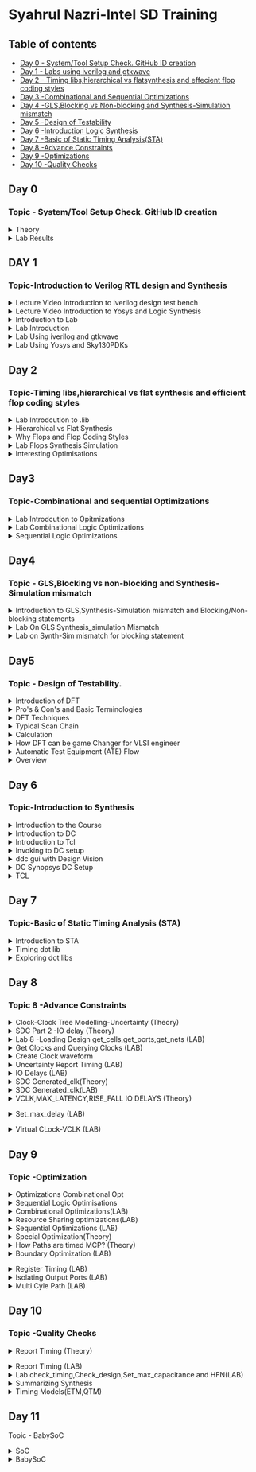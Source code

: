 
# Syahrul Nazri-Intel SD Training 

## Table of contents
* [ Day 0 - System/Tool Setup Check. GitHub ID creation ](https://github.com/SyahrulNazri/sd-training/blob/main/Readme.md#day-0)
* [ Day 1 - Labs using iverilog and gtkwave ](https://github.com/SyahrulNazri/sd-training/blob/main/Readme.md#day-1)
* [ Day 2 - Timing libs,hierarchical vs flatsynthesis and effecient flop coding styles ](https://github.com/SyahrulNazri/sd-training/blob/main/Readme.md#day-2)
* [ Day 3 -Combinational and Sequential Optimizations](https://github.com/SyahrulNazri/sd-training/blob/main/Readme.md#day3)
* [ Day 4 -GLS,Blocking vs Non-blocking and Synthesis-Simulation mismatch]( https://github.com/SyahrulNazri/sd-training/blob/main/Readme.md#topic---glsblocking-vs-non-blocking-and-synthesis-simulation-mismatch)
* [ Day 5 -Design of Testability](https://github.com/SyahrulNazri/sd-training/blob/main/Readme.md#day5)
* [ Day 6 -Introduction Logic Synthesis](https://github.com/SyahrulNazri/sd-training/blob/main/Readme.md#day-6)
* [ Day 7 -Basic of Static Timing Analysis(STA)](https://github.com/SyahrulNazri/sd-training/blob/main/Readme.md#day-7)
* [ Day 8 -Advance Constraints](https://github.com/SyahrulNazri/sd-training/blob/main/Readme.md#day-8)
* [ Day 9 -Optimizations](https://github.com/SyahrulNazri/sd-training/blob/main/Readme.md#day-9)
* [ Day 10 -Quality Checks ](https://github.com/SyahrulNazri/sd-training/blob/main/Readme.md#day-10)
## Day 0
### Topic - System/Tool Setup Check. GitHub ID creation
<Details>
 <summary>Theory</summary>
 
### Theory 
**Package** is a container that holds die and was connected to outside (external device) by using wire bonding.
Example of package - Quadruple in-line package (QIP) and Dual in-line package (DIP).

<img width="628" alt="note1" src="https://user-images.githubusercontent.com/118953939/203918518-83e1ebe2-6916-4413-8744-d658031c02b4.PNG">

**Quad Flat Package(QFP)**-A quad flat package (QFP) is a surface-mounted integrated circuit package with "gull wing" leads extending from each of the four sides.

**Wafer Level Chip Scale Package (WLCSP)** - variant of the flip-chip interconnection technique where all packaging is done at the wafer level
![wlcsp](https://user-images.githubusercontent.com/118953939/203919063-b82fb9f6-838d-4b7b-a10b-52427af17cf0.gif)

* **Wire Bond** - The method of making interconnections between an integrated circuit (IC) or other semiconductor device and its packaging during semiconductor device fabrication.
* **Pad** - used to connect inside (core) to outside (I/O), good at ESD protection to prevent charge coming from outside damage the core inside.
* **Core** - consists of all the main logic gate (NMOS/PMOS) and cell block such as macro cell and foundry IP's.
* **I/O** - help in communication between die with external and will be connected to die by using wire bonding.
* **Macro** - a simple core/cell with simple functionality and can be easily found online.
* **Foundry IP's** - cell with more specific functionality and the design was patent/owned by a company. Has higher value compared to macro.

**Synthesis Flow** - convert software's instructions which is written in high level language to gate level language/machine language which is normally in binary format.

<img width="808" alt="3" src="https://user-images.githubusercontent.com/118953939/203920288-65b97ed6-e0c0-4679-a99e-4618555f3209.PNG">\
</details>

<details>
 <summary>Lab Results</summary>
 
### Lab Result


<img width="959" alt="labday0" src="https://user-images.githubusercontent.com/118953939/205489130-4253ae38-30fa-458d-9cea-a238e9445fd1.PNG">

</details>
  
## DAY 1

### Topic-Introduction to Verilog RTL design and Synthesis 
<details>
 <summary>Lecture Video  Introduction to iverilog design test bench</summary>
 
### Topic-Lecture Video  Introduction to iverilog design test bench 

**What is Simulator ?**

The tools that used to checking the design for example iverilog 

**Design ?**

Actual Verilog code or set of verilog code which has the intended functionality to meet with the required specifications. 

**TestBench ?** 

To obey the required specification or the setup to apply stimulus  to the design to check its  functionality. 

**How simulator works ?** 

-changes value of the inputs. 

![GetImage](https://user-images.githubusercontent.com/118953939/205494417-a25becfa-e3d3-484d-9e90-b0db171bf96e.png)

![GetImage (1)](https://user-images.githubusercontent.com/118953939/205494411-6372f70c-ca9e-4af6-9ea4-795fc3e24f4c.png)

* **Hdl=** hardware description language  
           Others ways than HDL is high level Synthesis(HLS) 
* **IVerilog=** compiler translates verilog code to executable programs. 
* **GTKWave=** analysis tool used to perform debugging on Verilog or VHDL. 
* **Syntax Analysis:** Takes input of HDL files and checks for syntax errors. 
* **Library Definition:** Provides and allocates standard cells and IP libraries. 
* **Elaboration and Binding:** Translates RTL into the Boolean structure. Binds all cells and  makes libraries available. 
* **Constraint Definition:** For building a customized and specific chip, we need to define constraints according to which the chip will function. For example, clock frequency, power efficiency, etc. 
* **Pre-mapping Optimization:** It performs mapping to generic cells in the library. 
* **Technology Mapping:** Performs mapping of the generic libraries to technology 
libraries. 
</details>

<details>
 <summary>Lecture Video Introduction to Yosys and Logic Synthesis</summary>

### Topic = Lecture video Introduction to Yosys and Logic synthesis 

**What is Synthesizer?** 
-Tool that used for converting the RTL to netlist 
-Yosys is the synthesizer used in this course. 

![GetImage (2)](https://user-images.githubusercontent.com/118953939/205494889-542c0afd-d07e-422a-b146-991b5bc650e7.png)

* **Read_verilog=** To read the design  
* **Read_liberty=** To read .lib 
* **Write_Verilog=** to write netflist file  
* **.lib=** collection of logical module  like And,Or,Not  

**How to verify the Synthesis**
* Netlist & test bench(same as RTl tb)  -->iverilog --> vcd file --> gtkwave(same as output aboserve during RTL simulation)
</details>

  <details>
 <summary>Introduction to Lab</summary>

### Topic - Introduction to lab 

**Combinational delay in logic path**
* **Why need Fast Cell?**
- To meet setup,meen the time needed for the data stable before clock edge.
- Tclk> TF1+Tcombi+TsetupofF2 (data must be stable before the capturing edge of clock)

* **Why need Slow Cell?**
-Slow cell needed to meet hold,means the time need to data stable after clock edge.
-TholdF2<TF1+Tcombi
 </details>

 <details>
 <summary>Lab Introduction</summary>

### Topic - Labs Introduction

* Using command **git clone** https://github.com/kunalg123/sky130RTLDesignAndSynthesisWorkshop.git

* **GitClone**= used to point to an existing repo and make a clone or copy of that repo at in a new directory.

<img width="933" alt="lab2part2Code" src="https://user-images.githubusercontent.com/118953939/205489471-073f46d8-b430-465b-aef0-5216a69a781c.PNG">

</details>

 <details>
 <summary>Lab Using iverilog and gtkwave</summary>
  
### Topic - Labs using iverilog and gtkwave
1.Open Output File using GTKWAVE
* Output waveform using command **gtkwave tb_godd_mux.vcd**
* 
<img width="962" alt="lab2waveform" src="https://user-images.githubusercontent.com/118953939/205324453-9eb7165e-7d6f-47f8-905a-2bd511f4593b.PNG">'
When the sel=1 the output y will follow input i1 but when the input sel=0 the output y will follow the input=i0

2.RTL code 
* RTL code for  **tb_good_mux.v** and **good_mux.v**

<img width="382" alt="vimcode" src="https://user-images.githubusercontent.com/118953939/205324818-34a12188-1419-425f-88fd-ba0018f80a47.PNG">

<img width="449" alt="vimcode2" src="https://user-images.githubusercontent.com/118953939/205324920-6ad1c570-7f5a-4619-8cbf-c4a4fda100bf.PNG">

 </details>
 
 <details>
 <summary>Lab Using Yosys and Sky130PDKs</summary>

### Topic-Lab using Yosys and Sky130PDKs

1.How to open Yosys
* Using command **yosys** 
<img width="528" alt="Openyosys" src="https://user-images.githubusercontent.com/118953939/205490668-1637ca90-4ba6-421a-8ce9-26b5c8ba860f.PNG">


2.Read Liberty 
* Using command **read_liberty -lib path of lib** 
<img width="346" alt="read_liberty" src="https://user-images.githubusercontent.com/118953939/205490674-7ccee751-fe63-4866-91df-79e91b79a368.PNG">


3.Read the design 
* Using command **read_verilog good_mux.v**
<img width="296" alt="readdesign " src="https://user-images.githubusercontent.com/118953939/205490680-081022c7-9035-4cb0-9d0a-2e4dc03d0b21.PNG">


4.Synthesize the module 
* Using command **synth -top good_mux**
<img width="298" alt="top" src="https://user-images.githubusercontent.com/118953939/205496851-fe6d4c8e-403e-42e9-8f72-fb21c7ce2994.PNG">


5.Convert RTl code and specified gate design  
* Using command **abc -liberty**
<img width="740" alt="Generating rtl code to netlist " src="https://user-images.githubusercontent.com/118953939/205490960-e0caca40-74a3-4d4b-b904-e847b0e38577.PNG">

<img width="481" alt="genpart2" src="https://user-images.githubusercontent.com/118953939/205490966-66dd3f9b-2870-44cc-8352-32ae6ab42084.PNG">

<img width="492" alt="genpar3" src="https://user-images.githubusercontent.com/118953939/205490975-f8414c28-1c3a-48a7-864c-104ce7a84b12.PNG">
There are 3 input signals,1 output signals and 0 internal signals.


6.Show the gate design
* Using command **show**
<img width="656" alt="show" src="https://user-images.githubusercontent.com/118953939/205490977-c7929ce8-64e3-4f6f-a01a-4cfea35db691.PNG">

i0,i1 and sel is primary input.


7.Show the netlist
* Using command **write_verilog good_mux_netlist.v** 
* Using vim to open the scripting  **!vim write_verilog good_mux_netlist.v** 
<img width="440" alt="show netlist" src="https://user-images.githubusercontent.com/118953939/205492020-6ebaf762-7f59-4e2e-beb8-d63bfc1d1bc5.PNG">


8.Make the netlist more simple 
* Using command  **write_verilog -noattr good_mux_netlist.v**
* Using command  **gvim good_mux_netlist.v**
<img width="483" alt="modified " src="https://user-images.githubusercontent.com/118953939/205492030-b8579566-06ba-4ee7-bec8-c9a854b49fa2.PNG">
 </details>

## Day 2

### Topic-Timing libs,hierarchical vs flat synthesis and efficient flop coding styles
 <details>
 <summary>Lab Introdcution to .lib</summary>

### Topic-Lab Introduction to .Lib 

1.Open .lib content 
*  vim../my_lib/lib/sky130_fd_sc_hd_tt_025C_1v80.lib
* :syn off --->switch off the syntax
![image](https://user-images.githubusercontent.com/118953939/206341510-fe0978a6-2175-4184-823e-75cd08a80c0b.png)
<img width="275" alt="0PNG" src="https://user-images.githubusercontent.com/118953939/205858752-781f8077-b72c-4ca8-8706-0af672aa04a1.PNG">

**Tt=** typical(fast/slow/typical)
**C=** temperature 
**V=** voltage 

2.lib content of the std cell
* Each cell have different flavour  and in the lib we can see all the detail of the cell.*

<img width="348" alt="3" src="https://user-images.githubusercontent.com/118953939/205858806-16963ea3-f24d-4b15-9414-4e53bbeb9532.PNG">

<img width="794" alt="1" src="https://user-images.githubusercontent.com/118953939/205858861-1afdbfa5-0791-47ff-9299-4f3dda5e6f03.PNG">
>*As we can see from the figure above,in the circle shows the  gate with 5 input and  have the 32 input possible combination.To see all the detail command* **:vsp ../my_lib/verilog_model/sky130_fd_sc_hd.v"** 

>*The lib also shows the other detail such as power pot and information of the each cell pin*

![image](https://user-images.githubusercontent.com/118953939/205938000-279e0c20-2f30-4bcc-bd8b-7fd9c4a0be2e.png)
>*Figure above shows the area and power port information.* 
![image](https://user-images.githubusercontent.com/118953939/205938060-ff56c886-66b1-46cb-858a-69617719ea36.png)
>*Figure above shows the information of capacitance,transition,power associated to the pin.*
* In the lib also shows the timing information 

![image](https://user-images.githubusercontent.com/118953939/205939075-a263e287-4781-4565-8933-2eb09a263d0e.png)

* Lastly,the comparison of the 3 types of cell :And2_0,And_2 & And_4
![image](https://user-images.githubusercontent.com/118953939/205939144-08b4a37f-5877-4b43-a8ca-3b3779376878.png)
*As we can see form the figure above when the area large the power will be more and delay will be less.But when area low,the power will low and delay will more.*

 </details>
 
 <details>
 <summary>Hierarchical vs Flat Synthesis</summary>

### Topic-hierarchical vs FLat Synthesis 
  
i)vim multiple_module.v

ii)Launch yosys 

iii)Read_liberty –lib ../my_lib/lib/sky130_fd_sc_hd__tt025C_1v80.lib

iv)Synth –top multiple module

v)Abc –liberty ../my_lib/lib/sky130_fd_sc_hd__tt025C_1v80.lib

vi)Show multiple_module 

vii)write_verilog -noattr multiple_modules_hier.v

**Result**

![image](https://user-images.githubusercontent.com/118953939/206330522-d9c4ff26-360d-4dba-bd25-c4d37dc4933b.png)
![image](https://user-images.githubusercontent.com/118953939/206330550-46a98643-a9b5-4f7a-80ec-b1d971db2710.png)
![image](https://user-images.githubusercontent.com/118953939/206331720-5a7c59cc-6e47-4cc6-9be5-f95c1b0dde5d.png)


* **Flat Synthesis**
>* Flatten
>* Write_verilog -noattr multiple_modules_flat.v
>* !vim multiple_modules_flat.v

>*The diagram below compares the hierarchy to the flat. We only see the net netlist in flat, and the modules for 1 and 2 are not visible.*
![image](https://user-images.githubusercontent.com/118953939/206075155-e587e8d2-2df2-4624-9372-17474f01b4c8.png)
*The diagram below also shows the multiple modules netlist.The output of U! will be input to the U2 and with another input coming from C.*
![image](https://user-images.githubusercontent.com/118953939/206075469-12b7e8dd-4977-41d3-8d4d-1404dce8d7b4.png)

>*Figure Below shows the slack PMOS and slack NMOS .Slack PMOS is always bad, and it requires a wide cell to improve.*
![image](https://user-images.githubusercontent.com/118953939/206349611-6f629aa5-29bf-47c8-b342-2c68e7d5a905.png)


* **Excuting the Sub module 1 & 2**

>i) yosys

>ii) read_liberty -lib ../my_lib/lib/sky130_fd_sc_hd__tt_025C_1v80.lib

>iii) read_verilog multiple_modules.v

>iv) synth -top sub_module1 --> If want to see module 2 change it to sub_module2

>v) abc -liberty ../my_lib/lib/sky130_fd_sc_hd__tt_025C_1v80.lib

>vi) show 

>*As you can see the figure below is sub module 1 and sub module 2*
![image](https://user-images.githubusercontent.com/118953939/206332888-e96cfcbf-6103-464e-885d-dc8454cb4258.png)


* **Why sub module level synth**

(a)When we have multiple instances of same module.

(b)Devide and conquer approach .Instead giving massive to the tool better to give in one portion.

 </details>
 
 <details>
 <summary>Why Flops and Flop Coding Styles</summary>
  
### Topic-Why Flops and Flop coding styles 

>There are many of the gate in the combinational circuit that lead to the glitch.So glitch is the result when an input signal changes state, provided the signal takes two or more paths through a circuit  and one path has a longer delay than the other. The increased delay on one path can cause a glitch when the signal paths are recombined at an output gate.To prevent this glitch we need flop.
![image](https://user-images.githubusercontent.com/118953939/206349620-b7212ab4-ae30-46f2-a74d-3a759d361ba7.png)

* **Why we need Flop**
> To avoid the glitch 
> Output will be stable or setlle down.
> To initialise the flop will need reset or set.Both of this can be asynchronous and synchronous.


* **DFF asynchronous**
>The output of DFF will triggered when the posedge clock and posedge async_reset.If the async_reset the output will be low else the output will follow the input D.This asynchronous reset does not wait for the clock or inrespective of clockThis synchronous reset respective to the clock.So,diagram below shows the comparison of flop with Synchronous and asynchronous or both of it.
![image](https://user-images.githubusercontent.com/118953939/206349631-75774c3b-3fc0-4565-befb-1ae412288bef.png)
</details>
 
<details>
 <summary>Lab Flops Synthesis Simulation</summary>

### Topic- Lab Flops synthesis simulation
**Steps**
>* iverilog dff_asyncres.v tb_dff_asyncres.v
>* ./a/out 
>* gtkwave tb_dff_asyncres.vcd
![image](https://user-images.githubusercontent.com/118953939/206333736-945ecfd2-1bd3-4158-af50-b1b0b7023244.png)

>*As from figure below,when reset low before clock,the output q  not immediately going to 1 but it wait for the clock edge .So,D align with the clock and q synchronous to the clock*
![image](https://user-images.githubusercontent.com/118953939/206140716-3b79cf85-9346-4a22-829f-69e512d8615d.png)
 
 >*Diagram below shows the when reset become the 1,the q automatically become 1 and not waiting to the clock edge.* 
![image](https://user-images.githubusercontent.com/118953939/206140751-4857b0bf-bb86-407c-929d-87488b8d821c.png)

>*When async_set=0 the,q follow the D respective to clock.*
![image](https://user-images.githubusercontent.com/118953939/206141715-6831ef51-937a-43a1-9134-924d555fa65d.png)

>*Async_set=1 the output q follow the async_set not effected by D* 
![image](https://user-images.githubusercontent.com/118953939/206143006-993866cf-a6ce-4bc5-aa9b-0aa26c7d352d.png)

>*When Sync_reset was 1,the output of y was change to 0 no immediately because it follow the clock edge.*
![image](https://user-images.githubusercontent.com/118953939/206143074-83a0e5fe-38e5-403f-8c18-e2b0e263579d.png)

* **Synthesis**
**1. Read asyncrhronous reset** flop netlist
>i) yosys

>ii)Read_liberty –lib ../my_lib/lib/sky130_fd_sc_hd__tt025C_1v80.lib

>iii)read_Verilog dff_asyncres

>iv)Synth –top dff_asyncres

>v)Dfflibmap –liberty ../my_lib/lib/sky130_fd_sc_hd__tt025C_1v80.lib

>vi)Abc –liberty ../my_lib/lib/sky130_fd_sc_hd__tt025C_1v80.lib

>vii)Show

**2. Read asyncrhronous set**

>i)Read_liberty –lib ../my_lib/lib/sky130_fd_sc_hd__tt025C_1v80.lib

>ii)read_Verilog dff_async_set

>iii)Synth –top  dff_async_set

>iv)Dfflibmap –liberty ../my_lib/lib/sky130_fd_sc_hd__tt025C_1v80.lib

>v)Abc –liberty ../my_lib/lib/sky130_fd_sc_hd__tt025C_1v80.lib

>vi)Show

**3. Read syncrhronous set**

>i)Read_liberty –lib ../my_lib/lib/sky130_fd_sc_hd__tt025C_1v80.lib

>ii)read_Verilog dff_sync_set

>iii)Synth –top  dff_sync_set

>iv)Dfflibmap –liberty ../my_lib/lib/sky130_fd_sc_hd__tt025C_1v80.lib

>v)Abc –liberty ../my_lib/lib/sky130_fd_sc_hd__tt025C_1v80.lib

>vi)Show

![image](https://user-images.githubusercontent.com/118953939/206335570-38eb0ba3-54f9-4e84-ba91-f9fb1b91e9a2.png)

>*The inverter needed because the active high reset.*
![image](https://user-images.githubusercontent.com/118953939/206144049-2d08e800-adb0-473d-9cdc-4e7115992ada.png)
>*Because the library have active low set so the inverter was needed.*
![image](https://user-images.githubusercontent.com/118953939/206144093-4bf33a89-efd4-4b1a-8ff4-e7f8f7ffe064.png)
![image](https://user-images.githubusercontent.com/118953939/206144141-2d0acb83-af53-485e-854e-ddb84c7ddbc7.png)
 </details>
 
 <details>
 <summary>Interesting Optimisations</summary>
 
### Topic-Interesting Optimisations 

>i)yosys

>ii)Read_liberty –lib ../my_lib/lib/sky130_fd_sc_hd__tt025C_1v80.lib

>iii)read_Verilog  mult_2.v  -->if want to see other mux change to mult8

>iv)Synth –top mul2 -->if want to see other mux change to mult8

>v)Dfflibmap –liberty ../my_lib/lib/sky130_fd_sc_hd__tt025C_1v80.lib

>vi)Abc –liberty ../my_lib/lib/sky130_fd_sc_hd__tt025C_1v80.lib

>vii)Show

>viii)write_verilog mul2_simp.v -->if want to see other mux change tomult_8_simp.v 

>ix)!vim mul2_simp.v --> if want to see other mux change to mult_8_simp.v 

>*Explanation from lecture video*
![image](https://user-images.githubusercontent.com/118953939/206195075-74bd67f7-9e15-4deb-844a-499f01f3f9ad.png)

* **Mult_2**
![image](https://user-images.githubusercontent.com/118953939/206339930-bc5f93d8-070f-4e18-b433-a34f0acd8a7a.png)

* **Mult_8**

![image](https://user-images.githubusercontent.com/118953939/206340719-32f94a4f-7cae-4b51-a9ca-c2dea6b7ab2a.png)

 </details>
 
## Day3

### Topic-Combinational and sequential Optimizations

<details>
 <summary>Lab Introdcution to Opitmizations</summary>
 
### Topic - Introduction to optimizations 

* **Combinational logic Optimisation**  
* To Squeezing the logic to get the most optimised design.Optimize in area and power savings.
* There are Two type of technique 
  
  * **Constant Propagation** = Direct Optimisation 
  * **Boelean Logic Optimisation** = Kmap & Quaine McKluskey 
  * **Kmap** = K-map can take two forms Sum of Product (SOP) and Product of Sum (POS) according to the need of problem. K-map is table like representation but it gives                  more information than TRUTH TABLE. 
  
 ![image](https://user-images.githubusercontent.com/118953939/206657513-c8093880-d8bb-4a8a-88f4-458b2f891aee.png)
  
 * **Notes from the lecture video**

 ![nota1](https://user-images.githubusercontent.com/118953939/206659875-2f57c570-1e59-4199-b51d-30607b323d78.JPG)
  
 ![nota2](https://user-images.githubusercontent.com/118953939/206659884-945fb74a-9344-4323-b65c-01d1d316bda6.JPG)
</details>

<details>
 <summary>Lab Combinational Logic Optimizations</summary>
 
## Topic - Lab Combinational Logic Optimizations 
* **Invoke yosys**
>yosys

>read_liberty -lib ../my_lib/lib/sky130_fd_sc_hd_tt__-25C_1v80.lib

>read_verilog opt_check --------> can change toif want  opt_check3,opt_check4,opt_check5

>synth -top opt_check

>opt -clean_purge

>abc -liberty ../my_lib/lib/sky130_fd_sc_hd_tt__-25C_1v80.lib

>show

**(1).Opt_check1**

*2 input AND Gate*
>![Slide1](https://user-images.githubusercontent.com/118953939/206728179-97377bd2-8fb9-4fa4-a0b3-837465825c8f.PNG)

**(2).Opt_check2**

*2 input OR gate*
>![Slide2](https://user-images.githubusercontent.com/118953939/206728251-6cbcde34-008f-4bce-bab4-ba1bcd4f7119.PNG)


**(3).Opt_check3**

*3 Input AND gate*
>![Slide3](https://user-images.githubusercontent.com/118953939/206728273-07e8b3d8-b9ed-49ee-9e66-b96829c91aff.PNG)


**(4).Opt_check4**

*2 Input XNOR gate*
>![Slide4](https://user-images.githubusercontent.com/118953939/206728317-a88e7e0d-7974-482d-8754-b8f81bff769f.PNG)

**Invoke yosys**
>yosys

>read_liberty -lib ../my_lib/lib/sky130_fd_sc_hd__tt_025C_1v80.lib

>read_verilog multiple_module_opt.v   ----> if want sys opt2 change command to multiple_module_opt2 

>synth -top multiple_module_opt    ----> if want sys opt2 change command to multiple_module_opt2 

>flatten

>opt_clean -purge

>abc -liberty ../my_lib/lib/sky130_fd_sc_hd__tt_025C_1v80.lib

>show


**(5).Multiple_module_opt**
>![Slide5](https://user-images.githubusercontent.com/118953939/206729044-df195939-409c-40ae-b264-3180d5116928.PNG)


**(6).Multiple_module_opt2**

*sub_module1= AND gate*
!![Slide6](https://user-images.githubusercontent.com/118953939/206729075-31462252-f244-473d-9885-cbb48bab6253.PNG)
</details>

<details>
 <summary>Sequential Logic Optimizations</summary>

## Topic-Sequential logic Optimizations 
**(1).dff_const1**

*If reset was high the output  q will below and it turn back to high on next positive clock edge  if reset was high .*
>![Slide7](https://user-images.githubusercontent.com/118953939/206729234-d49990f2-32a9-476f-8d2f-439214319015.PNG)
>![Slide8](https://user-images.githubusercontent.com/118953939/206729280-c4bbe0ae-abc6-45c3-b107-969a1f9576f8.PNG)


**(2).dff_const2**

*If reset  was high the q will high  and even the reset was low the q will not change.In conlusion, q was not make anychanges even the reset high or low.*
>![Slide9](https://user-images.githubusercontent.com/118953939/206729417-86f0dc3d-6af1-4d7b-a81b-9be18a894f2c.PNG)

>![Slide10](https://user-images.githubusercontent.com/118953939/206729469-80e01574-c7ba-4c4d-ac0d-768117be7f07.PNG)

**(3).dff_const3**

*There are 2 flip flop and the output q1 will be low iff the reset high and it will change high if the reset low.But for q it will be always high except for 1 clock cycle.More detail on the diagram below.*

>![Slide11](https://user-images.githubusercontent.com/118953939/206729530-aff0840b-aab7-4fc8-8368-8843e7a74adb.PNG)

>![Slide12](https://user-images.githubusercontent.com/118953939/206729562-c67081de-02eb-4510-ad16-0fe9f52480be.PNG)

**(4).dff_const4**

*Q and q1 always 1.No change.*
>![Slide13](https://user-images.githubusercontent.com/118953939/206729622-dfeddbf9-36a9-4d91-b7cf-7c9cb37b52b8.PNG)

>![Slide14](https://user-images.githubusercontent.com/118953939/206729673-cfdd1f3b-109d-42cf-89b1-fdfb4dff893b.PNG)

**(5).dff_const5**
>![Slide15](https://user-images.githubusercontent.com/118953939/206729699-b0b5c740-5bb1-4b2b-ab5b-d4fd5144ec91.PNG)
>![Slide16](https://user-images.githubusercontent.com/118953939/206729837-d8b2e865-bd29-4ec6-bbd7-b3095b9eaac1.PNG)


## Topic-Unused Output Optimization
**(1).counter_opt**

*The count[0] used the 1 bit and others bit are unused.From netlist diagram we can show the only one flop was available because only count[o] was used.The others unused flop was not showed.*
>![Slide17](https://user-images.githubusercontent.com/118953939/206729992-a194188f-5661-4840-b2e0-f62d1ef1a2e1.PNG)

>![Slide18](https://user-images.githubusercontent.com/118953939/206730011-5c69efd6-9869-47b3-b7f2-750f384b2daf.PNG)

**(2).counter_opt2**

*In this case the q was assign  count[2:0] .So from the diagram below,we can see that the netlist are shows the 3 avalaible flop because all of them are used.We have a large amount of logic within the design since all the bit was used.*
*Modified count[0] --->count [2:0]
>![Slide19](https://user-images.githubusercontent.com/118953939/206730040-3469b5c5-5b75-4fba-91e4-8e6a4e823f9b.PNG)

>![Slide22](https://user-images.githubusercontent.com/118953939/206691179-ebe9a1c3-103d-40e1-8f31-3b99133080db.PNG)

>![Slide21](https://user-images.githubusercontent.com/118953939/206730086-bae6966a-afc3-492d-963f-9fe875128ca4.PNG)

 </details>
  
## Day4

### Topic - GLS,Blocking vs non-blocking and Synthesis-Simulation mismatch  

<details>
 <summary>Introduction to GLS,Synthesis-Simulation mismatch and Blocking/Non-blocking statements</summary>

 
📖 Topic-Introduction to GLS,Synthesis-Simulation mismatch and Blocking/Non-blocking statements
 
 * **Notes from the lecture video**
 
 >**GLS Concept and Flow Using Iverilog** 
 
 >![image](https://user-images.githubusercontent.com/118953939/206908941-02ec9771-9b5c-46f4-8aa7-0a603948be96.png)
 >![image](https://user-images.githubusercontent.com/118953939/206908999-9534160f-4d50-472f-ad61-f620aba802f3.png)
 
 
 >**Synthesis Simulation Mismatch**
 
 >![image](https://user-images.githubusercontent.com/118953939/206909064-cad81aeb-e2ff-49c8-b293-76377cd37803.png)
 
 >**Blocking/Non Blocking and Caveats** 

 >![image](https://user-images.githubusercontent.com/118953939/206909429-07cfa9f2-c9a2-4c93-b91b-ca8b7841c772.png)
 >![image](https://user-images.githubusercontent.com/118953939/206909451-7a608dbe-9d00-415a-9fbd-0466d0436031.png)
</details>

<details>
 <summary>Lab On GLS Synthesis_simulation Mismatch</summary>
 
📖 Topic - Lab On GLS Synthesis_simulation Mismatch 
 
 **Step**
>>iverilog ternary_operator_mux.v tb_ternary_operator_mux.v

>>./a.out

>>gtkwave_tb_ternary_operator_mux.vcd
 
>**(1).Ternary_operator_mux**

>![image](https://user-images.githubusercontent.com/118953939/206979815-dcd38240-a46e-4b06-9776-2b90a58795c4.png)

**Step Synthesis**
>>yosys

>>read_liberty -lib ../my_lib/lib/sky130_fd_sc_hd__tt_025C_1v80

>>read_verilog ternary_operator_mux.v

>>synth -top ternary_operator_mux.v

>>abc -liberty ../my_lib/lib/sky130_fd_sc_hd__tt_025C_1v80

>>write_verilog -noattr ternary_operator_mux.net.v

>>show

>![image](https://user-images.githubusercontent.com/118953939/206983673-a2bf9733-024d-4705-b581-1756c3cc7b3a.png)

 
**GLS output**
**Step**

>>iverilog ../my_lib/verilog_model/primitives.v ../my_lib/verilog_model/sky130_fd_sc_hd.v ternary_operator_mux_net.v tb_ternary_operator_mux.v

>>./a.out

>>gtkwave tb_ternary_operator_mux.vcd

>![image](https://user-images.githubusercontent.com/118953939/206909853-63cc18c0-8e52-4995-9a0a-f74e7c6770ee.png)

>**(2).Bad_mux**

>![image](https://user-images.githubusercontent.com/118953939/206980742-9d626d6c-6f78-47a9-a328-e51ebb205b71.png)
 
 **Synthesis**
>![image](https://user-images.githubusercontent.com/118953939/206909917-63654fb3-70a8-4d0b-9fed-551f5101ee9a.png)

**GLS output**
>![image](https://user-images.githubusercontent.com/118953939/206909948-d642c1ba-bb91-4e6e-99c7-16dda7c45701.png)
 
>**(3).Good_mux**
 
>![image](https://user-images.githubusercontent.com/118953939/207000028-a4cd727b-7e3d-4449-b6cc-58753cf1eb2d.png)
 
**Synthesis & GLS output**
>![image](https://user-images.githubusercontent.com/118953939/207000117-caf23d4b-298d-40dd-bc50-d8c9f3bf7dd7.png)


</details>

<details>
 <summary>Lab on Synth-Sim mismatch for blocking statement</summary>
 
📖Topic-Labs on Synth-sim mismatch for blocking statement

**Step**
 >>iverilog blocking_caveat.v tb_blocking_caveat.v
 >>./a.out
 >>gtkwave tb_blocking_caveat.vcd
 
>![image](https://user-images.githubusercontent.com/118953939/206910002-3fbf310a-d377-49bd-aeb8-70d098256f7f.png)
 
**Step Synthesis**
>>yosys
>>read_liberty -lib ../my_lib/lib/sky130_fd_sc_hd__tt_025C_1v80

>>read_verilog blocking_caveat.v

>>synth -top blocking_caveat

>>abc -liberty ../my_lib/lib/sky130_fd_sc_hd__tt_025C_1v80

>>write_verilog -noattr blocking_caveat_net.v

>>show
 
>![image](https://user-images.githubusercontent.com/118953939/206910018-3400ae9a-d2f6-4102-9b9c-2bd84619a0c8.png)

**GLS Output**
>![image](https://user-images.githubusercontent.com/118953939/206910031-2e0b3072-3771-4f01-b09f-8398b8129124.png)
 </details>

## Day5
### Topic - Design of Testability.  

<details>
 <summary>Introduction of DFT</summary>
 
 >![CamScanner 12-15-2022 12 46 (2)-01](https://user-images.githubusercontent.com/118953939/207797227-0310528f-5e06-45ce-b8c4-5ecab603a7a8.png)
 
 </details>
 
 <details>
   <summary>Pro's & Con's and Basic Terminologies</summary>
 
 >![CamScanner 12-15-2022 12 46 (2)-02](https://user-images.githubusercontent.com/118953939/207797254-9dd0f0fe-60c2-4c82-ae30-a39f50d80ab9.png)
 
 >![CamScanner 12-15-2022 12 46 (2)-03](https://user-images.githubusercontent.com/118953939/207797561-c11d6905-acd3-41a0-8eda-cb532b06977f.png)
 
 </details>
  
 <details>
 <summary>DFT Techniques</summary> 
 
 >![CamScanner 12-15-2022 12 46 (2)-04](https://user-images.githubusercontent.com/118953939/207798024-38a93344-1ab9-46fb-9e3a-2b37bec722f2.png)
 
 </details>
 
 <details>
 <summary>Typical Scan Chain</summary>
 
 >![CamScanner 12-15-2022 12 46 (2)-05](https://user-images.githubusercontent.com/118953939/207798236-9d87ff3a-fce7-4dda-9276-9b5e829f11b1.png)
 
 >![CamScanner 12-15-2022 12 46 (2)-06](https://user-images.githubusercontent.com/118953939/207798274-34b3c386-047d-4768-a9c2-cb57fc417c56.png)
 </details>
 
 <details> 
 <summary>Calculation</summary>
 
 >![CamScanner 12-15-2022 12 46 (2)-07](https://user-images.githubusercontent.com/118953939/207799274-f5eec5eb-54e4-4706-8a22-09ac57e588da.png)
  </details>
 
 <details>
 <summary>How DFT can be game Changer for VLSI engineer</summary>
 
 >![CamScanner 12-15-2022 12 46 (2)-08](https://user-images.githubusercontent.com/118953939/207799437-61a56ec0-f539-4ab4-9917-878b26aa56c7.png)
 
 </details>
 
 <details>
 <summary>Automatic Test Equipment (ATE) Flow</summary>
 
 >![CamScanner 12-15-2022 12 46 (2)-09](https://user-images.githubusercontent.com/118953939/207799536-288b96da-63bf-47c4-85e4-8009c769a67b.png)
 
 </details>
 
 <details>
 <summary>Overview</summary>

 >![CamScanner 12-15-2022 12 46 (2)-10](https://user-images.githubusercontent.com/118953939/207799787-76c5f5f7-14e6-4762-b05a-2f800be9d9c7.png)

 </details>
 
 ## Day 6 
 ### Topic-Introduction to Synthesis 

<details>
<summary>Introduction to the Course</summary>

>![day6 (1)-1](https://user-images.githubusercontent.com/118953939/208287161-7aae30dd-58ae-4e6b-8086-c30fc121c2a1.png)
 
>![day6 (1)-2](https://user-images.githubusercontent.com/118953939/208287180-5875b396-32d9-48f4-b62e-3616c45193ab.png)
 
>![day6 (1)-3](https://user-images.githubusercontent.com/118953939/208287184-8c35d86e-878f-4306-a3a6-b345057318f8.png)
 
>![day6 (1)-4](https://user-images.githubusercontent.com/118953939/208287233-ddb2748c-ccbd-40cd-b41b-3da84ec8763c.png)
</details>

<details>
<summary>Introduction to DC</summary>

>![CamScanner 12-19-2022 09 59-2](https://user-images.githubusercontent.com/118953939/208333861-9104e2b7-ff7d-420c-9fda-7aa587bd8075.png)

>![CamScanner 12-19-2022 09 59-1](https://user-images.githubusercontent.com/118953939/208333805-5b731138-6ca0-471c-83e0-83bfdf2320a7.png)

</details>

<details>
<summary>Introduction to Tcl</summary> 

>![day6 (1)-5](https://user-images.githubusercontent.com/118953939/208287236-dfd3392e-aa66-4e79-b2e8-f825ad916f0f.png)

>![day6 (1)-6](https://user-images.githubusercontent.com/118953939/208287240-3344d529-e387-40fe-a0b5-323de260d3fd.png)

</details>

<details>
<summary>Invoking to DC setup</summary>

>**Lib Information**
![image](https://user-images.githubusercontent.com/118953939/208297262-23eea680-5352-4ae8-be0b-8639446c60eb.png)
 
>**Invoke DC**
>>i)git clone https://github.com/kunalg123/sky130RTLDesignAndSynthesisWorkshop.git
>>ii)/p/hdk/pu_tu/prd/sams/mig76_wlw/setup/enter_p31 -cfg ip76p31r08hp7rev03 -ov ./
>>iii)dc_shell


>![image](https://user-images.githubusercontent.com/118953939/208297486-e6a21602-eb4c-41d4-8d20-81597232cb0f.png)

>![image](https://user-images.githubusercontent.com/118953939/208297503-485d9f3d-aa01-4e56-9b13-66bac6cd3b37.png)

>![image](https://user-images.githubusercontent.com/118953939/208297519-0c4fbcff-20c2-46aa-98fa-f0a04c31fc21.png)

>![image](https://user-images.githubusercontent.com/118953939/208350177-8aac85ba-97e3-400b-838a-43c64af2ab64.png)


>>Set target_library

>>set library_link 

>>compile 

>>write -f verilog -out lab1_net

>![image](https://user-images.githubusercontent.com/118953939/208297568-6af2d520-f180-4238-a11d-4cf96d117466.png)
 </details>
 
 <details>
 <summary>ddc gui with Design Vision</summary>

>![image](https://user-images.githubusercontent.com/118953939/208297610-9d9f253b-acf8-4d40-9219-d672eee3442e.png)

>![image](https://user-images.githubusercontent.com/118953939/208297623-0055df3d-0b29-41cf-b256-bf442b9286e2.png)>

</details>

<details>
<summary>DC Synopsys DC Setup</summary>

>![image](https://user-images.githubusercontent.com/118953939/208297943-3f415606-6964-4493-a8f4-b49038c98ea3.png)

>![image](https://user-images.githubusercontent.com/118953939/208297954-05912442-d792-428b-89c6-295b1f3d0b28.png)

</details>
 

<details>
<summary>TCL</summary>

>![image](https://user-images.githubusercontent.com/118953939/208298013-8f647f7d-e75f-45cd-a1bc-89b1b4c111f5.png)
 
>![image](https://user-images.githubusercontent.com/118953939/208298028-f2695a51-5f46-4ae8-b81c-0c6dee465c25.png)

>![image](https://user-images.githubusercontent.com/118953939/208298035-5b2ee4c5-ff02-4afb-bee8-3e42e54de6e1.png)

>![image](https://user-images.githubusercontent.com/118953939/208298043-b48e7f06-f1f8-42e4-a0dd-3d452e91f13a.png)

>![image](https://user-images.githubusercontent.com/118953939/208298066-795d7881-db1b-433a-910d-843790ebb7df.png)
 
>![image](https://user-images.githubusercontent.com/118953939/208298087-3e693a2b-36c6-4357-b4cc-6f7974bc9795.png)

</details>
 
## Day 7 
### Topic-Basic of Static Timing Analysis (STA)

<details>
<summary>Introduction to STA </summary>
 
>![CamScanner 12-21-2022 14 11-1](https://user-images.githubusercontent.com/118953939/208837684-04d6afc8-8502-4ca2-9693-4bd95034212c.png)
>![CamScanner 12-21-2022 14 11-2](https://user-images.githubusercontent.com/118953939/208837689-3db2067f-8aaf-4d0d-8bf0-0f813f8ea2a4.png)
>![image](https://user-images.githubusercontent.com/118953939/208845407-d8c9e8ce-f1e0-4e08-b889-1e8a39ef5090.png)
>![image](https://user-images.githubusercontent.com/118953939/208845474-ee2c9e8e-0006-4e4d-a631-c55f84bd32dc.png)
>![CamScanner 12-21-2022 14 11-3](https://user-images.githubusercontent.com/118953939/208837695-313b7601-ff92-4fed-aeda-e129c290dd05.png)
>![CamScanner 12-21-2022 14 11-4](https://user-images.githubusercontent.com/118953939/208837699-2d9fe5ab-0cca-4ecb-a880-e878f507e678.png)
>![CamScanner 12-21-2022 14 11-5](https://user-images.githubusercontent.com/118953939/208837703-3b4f9c55-2983-4ae4-92dc-50f10b9ee631.png)
>![CamScanner 12-21-2022 14 11-6](https://user-images.githubusercontent.com/118953939/208837708-5a97bf00-ea65-4a7a-b563-0643add0f5d8.png)
</details>

<details>
<summary>Timing dot lib</summary>
 
>![image](https://user-images.githubusercontent.com/118953939/208848579-0ec71077-f3d7-4d13-bef5-5b5505769ba0.png)
>![image](https://user-images.githubusercontent.com/118953939/208848653-177b43e3-c65f-4dbe-9017-bd324bfaa994.png)
>![image](https://user-images.githubusercontent.com/118953939/208848878-dfb8fa27-01b5-4309-8a41-393c4567d04c.png)>
>![image](https://user-images.githubusercontent.com/118953939/208849021-8065243e-72b0-4c3a-8a76-bf29c86d3041.png)
>![image](https://user-images.githubusercontent.com/118953939/208859296-3a6d6f86-eddd-427a-bee2-2c4e44c4c556.png)
>![image](https://user-images.githubusercontent.com/118953939/208850668-4acc35e2-b276-4bbe-8f5d-385a1f2e2b5c.png)
>![image](https://user-images.githubusercontent.com/118953939/208850721-360a8c66-751e-4b6c-84ee-c3499bbe1650.png)
 </details>

 <details>
<summary>Exploring dot libs</summary>
  
 >![image](https://user-images.githubusercontent.com/118953939/208850960-a324e847-8921-4b4a-ba9d-8d4521ab719c.png)
 >![image](https://user-images.githubusercontent.com/118953939/208850998-759fa0d6-0920-47a1-b5b6-94c22c1392da.png)
 >![image](https://user-images.githubusercontent.com/118953939/208851029-34414c8e-9bb4-4d42-aab4-8af1f6c94e91.png)
 
 >>foreach_in_collection my_lib_cell [get_lib_cells */*] {
 >>  set my_lib_cell_name [get_object_name $my_lib_cell];
 >>    echo $my_lib_cell_name;
 
 >![image](https://user-images.githubusercontent.com/118953939/208852402-f9502867-bcfe-4e4d-9f5e-0620878d8ad1.png)

 >>get_lib_pins sky130_fd_sc_hd__tt_025C_1v80/sky130_fd_sc_hd__and2_0
 
 >>foreach_in_collection my_pins [get_lib_pins  sky130_fd_sc_hd__tt_025C_1v80/sky130_fd_sc_hd__and2_0/*] {
 >>    set my_pin_name[get_object_naem $my_pins];
 >>    set pin_dir [get_lib_attribute $my_pins_name direction];
 >>    echo $my_pin_naem $pin_dir: }
 
 >>get_lib_attribute sky130_fd_sc_hd__tt_025C_1v80/sky130_fd_sc_hd__and2_0/X function
 
 >![image](https://user-images.githubusercontent.com/118953939/208854873-297586f2-e0e4-4e0f-9fe8-adc2ecbe969e.png)

  
 >>get_lib_attribute sky130_fd_sc_hd__tt_025C_1v80/sky130_fd_sc_hd__and2b_1/X function
 
 >![image](https://user-images.githubusercontent.com/118953939/208854957-08599a49-616b-4089-82d6-c740a5bda282.png)


 >> **Sourcing from myscript.tcl**
 >![image](https://user-images.githubusercontent.com/118953939/208855052-87fd6cb7-bca2-4498-8bce-ea27e6b510e1.png)
 >![image](https://user-images.githubusercontent.com/118953939/208855113-0ea3332b-f9c6-471a-a0f7-5fff54c045a4.png)

>> **Other ways**

>>list_lib
>> get_lib_cells */* -filter "is_sequential == True "

>>get_lib_pins sky130_fd_sc_hd__tt_025C_1v80/sky130_fd_sc_hd__dfbnn_2/*

>>get_lib_pins sky130_fd_sc_hd__tt_025C_1v80/sky130_fd_sc_hd__dfbnn_2/CLK_N capacitance

>>get_lib_pins sky130_fd_sc_hd__tt_025C_1v80/sky130_fd_sc_hd__dfbnn_2/D capacitance  

>![image](https://user-images.githubusercontent.com/118953939/208861690-9a7565c5-9dcf-4ac9-a33c-7b8b5f10898c.png)
>![image](https://user-images.githubusercontent.com/118953939/208855303-dccd6eea-9618-4638-b9a6-82127f86cba5.png)

>>list_attributes -app > a
>> sh gvim a  
*Can see all the attributes such as area on lib_cell and cell,capacitance on the port and pin,fucntion also shows the on the cell and port.*
 
>>![image](https://user-images.githubusercontent.com/118953939/208856456-967d75f7-c334-44ab-b9f6-4787ff5f08fd.png)
 </details>

  ## Day 8
  ### Topic 8 -Advance Constraints

<details>
<summary>Clock-Clock Tree Modelling-Uncertainty (Theory)</summary>
  

 >![image](https://user-images.githubusercontent.com/118953939/209515539-b3534155-4683-4e05-a7f8-cb21e67022c4.png)

 >![image](https://user-images.githubusercontent.com/118953939/209515571-1014b790-a8af-432a-a3f1-bcfc30c18401.png)

 >![image](https://user-images.githubusercontent.com/118953939/209515597-cf5b0026-6397-4c0e-8fd7-f10552e8d974.png)

 >![image](https://user-images.githubusercontent.com/118953939/209515610-bcefac0d-3cd8-47c4-b2bd-81fab60ea2af.png)

 >![image](https://user-images.githubusercontent.com/118953939/209515678-21afa0c3-3960-4f51-b6b2-ab96f786b131.png)


 
- Clock modelling
```
 
* Period
-Source latency: time taken by the clock source to generate clock
-Clock Network Latency: time taken by clock distribution network
-Clock skew: clock path delay mismatches which causes difference in the arrival of the clock
  > CTS will balance the clocks, but still the skew cannot be reduced to 0
-Jitter: stochastic variations in the arrival of clock edge
  > Duty cycle jitter
  > Period jitter 
-Collectively clock skew and jitter are called Clock Uncertainty
 ```
 >![image](https://user-images.githubusercontent.com/118953939/209515789-2c1aab93-08a3-489e-ba50-6f21f90915fc.png)
 </details>

<details>
<summary>SDC Part 2 -IO delay (Theory)</summary>
  
![image](https://user-images.githubusercontent.com/118953939/209516086-b5b5e02a-a4c7-46cb-ab0b-9b9da4b5f7f0.png)



-	Command Getting the Ports in DC
```
get_ports clk ;	= command query the ports call clk  in the design  (.port,pin,clock etc all name  are case-sensitive).
get_ports *clk*;	= A collection of ports whose name contains clk
get_ports*; 	= all of ports of design 
Get_ports *-filter ‘direction == in”; 	= all input ports
Get_ports *-filter ‘direction ;==out” 	= all output ports
```

- Command Getting the clocks in DC
```
get_clocks * = all the clocks in the design 
get_clocks *clk* = all clocks which has the name clk in it.
get_glock *filter “period >10” = filter the clk that greater than 10ns
get_attribute [get_clocks my_clk ] period = attributed the clock period
get_attribute [get_clocks my_clk ]is_generated 
Report_clocks my_clock 
```
>![image](https://user-images.githubusercontent.com/118953939/209516362-611f5f71-c48b-4f30-bc4d-81128e4559c7.png)

>![image](https://user-images.githubusercontent.com/118953939/209517574-6d08e031-467e-43dc-abaf-946922abfcda.png)

>![image](https://user-images.githubusercontent.com/118953939/209517625-291ad8b6-3173-4ae8-a3c0-196290f011e4.png)

>![image](https://user-images.githubusercontent.com/118953939/209517694-c698ac0a-c409-42fb-8529-00e800072982.png)

>![image](https://user-images.githubusercontent.com/118953939/209517784-a0f84995-ff37-4f9c-a743-4f290175923c.png)>

>![image](https://user-images.githubusercontent.com/118953939/209517856-6ba95a06-70e3-4ccf-9398-3d4dbe229dab.png)

- Summary
```
1.Create_clock 
2.Set_clock_latency
3.Set_clock_uncertainty  skew + jitter pre cts and only jitter on post cts 
4.Set_input_delay 
5.Set_input_trainsition 
6.Set_output_delay
7.Set_load
8.Get_ports,get_clocks,get_cells,etc
```
</details>
 
<details>
<summary>Lab 8 -Loading Design get_cells,get_ports,get_nets (LAB)</summary>
 

>![image](https://user-images.githubusercontent.com/118953939/209518209-48b94cfb-723c-4414-b6a9-cb00586faae9.png)

- Command
```
-csh                                                        
-dc_shell                                
-echo $target_library 
-echo $link_library 
-read_verilog DC_WORKSHOP/verilog_files/lab8_circuit.v 
-link
-compile_ultra
```
- Listing the collection of port name and its direction
```
foreach_in_collection my_port [get_ports *] {                   
set my_port_name [get_object_name $my_port];
set dir [get_attribute [get_ports $my_port_name] direction];     
echo $my_port_name $dir;
}
Get Cells 
get_attribute [get_cells U9] is_hierarchical                        (Checking the desired cell is hierarchical/not)
get_cells * -hier -filter "is_hierarchical == false"                (Listing the false hierarchical cell)
get_cells * -hier -filter "is_hierarchical == true"                 (Listing the true hierarchical cell)
```
>![image](https://user-images.githubusercontent.com/118953939/209518233-2b144e05-5632-464a-915c-f183cd78926e.png)

- Get reference Name 
```
foreach_in_collection my_cell [get_cells * -hier] {                 (Listing cell name and its reference name)
set my_cell_name [get_object_name $my_cell];
set rname [get_attribute [get_cells $my_cell_name] ref_name];
echo $my_cell_name $rname;
} 
```
- Write DDC
 ```
write -f ddc -out lab8_circuit.ddc
csh
design_vision
read_ddc DC_WORKSHOP/verilog_files/lab8_circuit.ddc
get_nets *
all_connected N1
all_connected n5
```

>![image](https://user-images.githubusercontent.com/118953939/209518318-be26f497-b3fd-48ad-b9d8-709721306463.png)

 - Driving 
 ```
 foreach_in_collection my_pin [all_connected n5] {                   (Listing the driver of the net)
set pin_name [get_object_name $my_pin];
set dir [get_attribute [get_pins $pin_name] direction];
echo $pin_name $dir;
}
```
>![image](https://user-images.githubusercontent.com/118953939/209518373-6c407beb-231f-48ca-9253-e3d98e1413b3.png)
</details>
 
 
<details>
<summary>Get Clocks and Querying Clocks (LAB)</summary>

- Get All the Pin Name 
 
foreach_in_collection my_pin [get_pins *] {                            (Listing out the pins)
set pin_name [get_object_name $my_pin];
echo $pin_name;
}

```
- Get the pin name and Direction 
 
foreach_in_collection my_pin [get_pins *] {
set pin_name [get_object_name $my_pin];
set dir [get_attribute [get_pins $pin_name] direction];
echo $pin_name $dir;
}
 ```
>![image](https://user-images.githubusercontent.com/118953939/209520858-7ad91127-0168-42f8-8bb9-3579fa5b32a3.png)
 </details>
 
 <details>
 <summary>Create Clock waveform </summary>

 - Create Clock waveform 
 ```
 -create_clock -name MYCLK -per 1-[get_ports clk]
 -get_clock *
 -report_clocks *
  ```
 - Put in Gvim 
  ```
-foreach_in_collection my_pin [get_pins *] {                              (Listing input pin name with clock - The pin is meant to be a clock pin/not)
	       set my_pin_name [get_object_name $my_pin];
        set dir [get_attribute [get_pins $my_pin_name] direction];                                                                                              
	       if { [regexp $dir in] } {
	      	if { [get_attribute [get_pins $my_pin_name] clock] } {
		       echo $my_pin_name $clk_name;
	     	          }
	         }
        } 
 -source query_clock_pin.tcl
 ```
 
 > ![image](https://user-images.githubusercontent.com/118953939/209520956-f94a9361-36d7-43f0-b81a-6e4e5a76f685.png)
 
 - Create Clock and what happen if we change arrangement 
 ```
 -create_clock -name MYCLK -per 1-[get_ports clk] -waive (5 10)
 -report_clocks *
 -create_clock -name MYCLK -waive (15 20) [get_ports clk] -per 10
 
 ```
 
 >![image](https://user-images.githubusercontent.com/118953939/209522657-081b2117-db8d-4813-a850-a2eb5cb5793c.png)

 </details>
 
<details>
<summary>Uncertainty Report Timing  (LAB)</summary>

 - Modelling the clock Tree Attribute
  ```
 -create_clock -name MYCLK -per 1-[get_ports clk]
 -report_timing
 -set_clock_latency 1 [get_clocks MYCLK]
 -report_clocks *
 -set_clock_latency 1 [get_clocks MYCLK]						(Modelling the network latency)
 -set_clock_uncertainty 0.5 [get_clocks MYCLK]					(Max delay for setup time by default)
 -set_clock_uncertainty -hold 0.1 [get_clocks MYCLK]				(Min delay for hold time) 
  ```
>![image](https://user-images.githubusercontent.com/118953939/209523205-69448219-d46a-4ac6-a9b0-3355679a9afb.png)

>![image](https://user-images.githubusercontent.com/118953939/209524767-0982ed02-69c5-48c7-afff-6b218d707453.png)

- Report delay 
 ```
-report_timing -to REGC_reg/D -delay min
 ```
 ![image](https://user-images.githubusercontent.com/118953939/209525984-7f59c1db-1e7e-47a6-8367-63875cec8aca.png)
 
 - Report all ports
 ```
 - set_input_delay -max -clock [get_clocks MYCLK] [get_ports IN A]
 - set_input_delay -max -clock [get_clocks MYCLK] [get_ports IN B]
 -report_port -verbose 
 ```
 >![image](https://user-images.githubusercontent.com/118953939/209526016-8a52f8e7-18ea-443e-ae20-c6890197a47e.png)
 
 </details>
 
 <details>
  <summary>IO Delays (LAB)</summary>
  
 * External delay and Capacitance  
 >![image](https://user-images.githubusercontent.com/118953939/209526883-3d770902-2491-4288-a22f-54745e0052e7.png)

  - Setting Input Transition 
 ```
-set_input_transition -max 0.3 [get_ports IN_A]
-set_input_transition -max 0.3 [get_ports IN_B]
-set_input_transition -min 0.1 [get_ports IN_B]
-set_input_transition -min 0.1 [get_ports IN_A]
-report_timing -from IN_A -trans  -cap -delay_type max
 ```
>![image](https://user-images.githubusercontent.com/118953939/209527270-7de2f4a6-db77-4a80-ad0d-8050d177613e.png)

 - Setting Output Delay 
 ```
-set_output_delay  -max 5 -clock [get_ports MYCLK] [get_ports OUT_Y]
-set_output_delay  -min 1  -clock [get_clocks MYCLK] [get_ports OUT_Y]
-report_timing -to OUT_Y -cap -trans
 ```
 >![image](https://user-images.githubusercontent.com/118953939/209527833-1ab9c5df-b89d-41a0-ba2c-80c88c0f9ca7.png)
  
- Setting for load
 ```
-set_load -max 0.4 [get_ports OUT_Y]
-report_timing -to OUT_Y -cap -trans -nosplit > out_load
-set_load -min 0.1 [get_ports OUT_Y]- report_timing -to OUT_Y -cap -trans -nosplit -delay min  > out_load
 ``` 
![image](https://user-images.githubusercontent.com/118953939/209527901-f3d31d03-9a0a-4d4a-9c2b-fd1f415e4385.png)
 </details>

<details>
<summary>SDC Generated_clk(Theory)</summary>

> ![image](https://user-images.githubusercontent.com/118953939/209528784-2fee7d66-c0d6-4b92-96f2-d9f257478741.png)

>![image](https://user-images.githubusercontent.com/118953939/209528828-c9883989-e877-48df-ba04-1b0250d35871.png)
</details>
	
<details>
<summary>SDC Generated_clk(LAB)</summary>

- Generated Clock 
```
-create_generated_clock -name MYGEN_CLK -master MYCLK -source [get_ports clk ] -div 1 [get_ports out_clk]
-report_clocks *
 ```
>![image](https://user-images.githubusercontent.com/118953939/209529041-e498fd37-968c-4ccd-9792-ea2d639e735d.png)

- Generated Clock 
```
-set_clock_latency -max 1 [get_clocks MYGEN_Clk]
-set_output_delay -max 5 [get_ports OUT_Y ] -clock [get_clocks MYGEN_CLK]
-report_timing -to OUT_Y
```
>![image](https://user-images.githubusercontent.com/118953939/209529066-763e5a18-fcb9-44e4-b6d4-6695cfd83cad.png)

- Reset Design and Put in GVIM  
```
-reset_design
-sh gvim lab8_cons.tcl 
-create_clock -name MYCLK -per 10 [get_ports clk];
	set_clock_latency -source 2 [get_clocks MYCLK];
	set_clock_latency 1 [get_clocks MYCLK];
	set_clock_uncertainty -setup 0.5 [get_clocks MYCLK];
	set_clock_uncertainty -hold 0.1 [get_clocks MYCLK];
	set_input_delay -max 5 -clock [get_clocks MYCLK]  [get_ports IN_A];
	set_input_delay -max 5 -clock [get_clocks MYCLK]  [get_ports IN_B];
	set_input_delay -min 1 -clock [get_clocks MYCLK]  [get_ports IN_A];
	set_input_delay -min 1 -clock [get_clocks MYCLK]  [get_ports IN_B];
	set_input_transition -max 0.4 [get_ports IN_A];
	set_input_transition -max 0.4 [get_ports IN_B];
	set_input_transition -min 0.1 [get_ports IN_A];
	set_input_transition -min 0.1 [get_ports IN_B];
	create_generated_clock -name MYGEN_CLK -master MYCLK  -source [get_ports clk] -div 1 [get_ports out_clk];
	create_generated_clock -name MYGEN_DIV_CLK -master MYCLK  -source [get_ports clk] -div 2 [get_ports out_div_clk];
	set_output_delay -max 5 -clock [get_clocks MYGEN_CLK] [get_ports OUT_Y];
	set_output_delay -min 1  -clock [get_clocks MYGEN_CLK] [get_ports OUT_Y];
	set_load -max 0.4 [get_ports OUT_Y];
	set_load -min 0.1 [get_ports OUT_Y];
-source lab8_cons.tcl 
-report_clock *
-report_port -verbose
```
>![image](https://user-images.githubusercontent.com/118953939/209529888-a1bb0670-773a-43e2-a350-8de5034dce69.png)
>![image](https://user-images.githubusercontent.com/118953939/209530255-28dd0195-c604-4a2e-b0f3-9adad6d2f4be.png)
>![image](https://user-images.githubusercontent.com/118953939/209530333-07ee15f2-f80e-4560-a99a-f463034077e9.png)
</details>

	
<details>
<summary>VCLK,MAX_LATENCY,RISE_FALL IO DELAYS (Theory)</summary>

>![image](https://user-images.githubusercontent.com/118953939/209530521-d87817b5-0c70-4732-b35c-075fe4b28d1f.png)

>![image](https://user-images.githubusercontent.com/118953939/209530575-062b87f0-6480-43df-8085-98e5d6f78266.png)

>![image](https://user-images.githubusercontent.com/118953939/209530685-62054522-c998-4d08-a6ca-6b6dd3bf1d93.png)

>![image](https://user-images.githubusercontent.com/118953939/209530743-c49aca60-042f-4229-8337-47919b89cda7.png)

>![image](https://user-images.githubusercontent.com/118953939/209530795-1b7e70eb-c6b6-4ced-9ade-f925455e517e.png)

>![image](https://user-images.githubusercontent.com/118953939/209530853-4c70d0e9-25db-4c20-a0c6-1105f42b09c0.png)

>![image](https://user-images.githubusercontent.com/118953939/209530904-9ba0de4c-7d51-4dcf-9367-4b325a64fb7a.png)

>![image](https://user-images.githubusercontent.com/118953939/209530936-48b29745-d04b-4eb9-9a66-b478749c0240.png)

>![image](https://user-images.githubusercontent.com/118953939/209531032-37bde9f5-9a9d-4fe3-b718-6c8f2155e82e.png)
	</details>
	
<details>
<summary>Set_max_delay (LAB)</summary>

- Open Lab14_circuit.v   
```
-sh gvim Lab14_circuit.v
 ```
>![image](https://user-images.githubusercontent.com/118953939/209531229-ebc0a315-1f88-450c-945e-5d752231b042.png)

- seting max delay 
```
-report_timing to OUT_Z   (to see if the path is constrained or not)
-set_max_delay 0.1 -from [all_inputs] -to [get_ports OUT_Z]
-report_timing -to OUT_Z  (the path constrained)	
 ```
![image](https://user-images.githubusercontent.com/118953939/209531360-b553a72b-611c-4bca-8229-be67c577d875.png)

- Optimized
```
-report_timing to OUT_Z  -sig 4	
 ```
>![image](https://user-images.githubusercontent.com/118953939/209531752-5a07d9dc-1823-437b-9695-72de333f5805.png)

- Design
```
-start_gui 
-lab8_circuit.ddc
 ```	
![image](https://user-images.githubusercontent.com/118953939/209531969-e98d4317-a080-4dfa-89ba-b9b57b66f63d.png)
	</details>
<details>
<summary>Virtual CLock-VCLK (LAB)</summary>

- Created Virtual Clock 
```
-Created_clock -nmae MYVCLK -per 10 
-report_clocks 
-set_input_delay -max 5 [get_ports IN_C] -clock [get_clocks MYVCLK]
-set_input_delay -max 5 [get_ports IN_D] -clock [get_clocks MYVCLK]
-set_output_delay -max 4.9 [get_ports OUT_Z -clock [get_clocks MYVCLK]
-report_timing
 ```
>![image](https://user-images.githubusercontent.com/118953939/209532415-24e0adcf-e592-47fa-a98f-9109afc4ebd6.png)
>![image](https://user-images.githubusercontent.com/118953939/209532803-8e73393f-a558-45f3-b372-9feca52099e8.png)
	</details>

## Day 9 
### Topic -Optimization 
 
<details>
<summary>Optimizations Combinational Opt</summary>

**What is goal of Optimization ?**
Optimization till cost is met. Over optimization of one will harm other goals.

**Goal for Synthesis ?**
To meet timing, area and power .If we want to meet timing we make cell faster but the power and area will be bad situation. But when area is smaller the power will higher but the timing is still in bad condition.
Timing cost function  IO Delay ,Clock period and max delay.

**Combinational Logic Optimisation** 
-Squeezing the logic to get them most optimised design which is area and power saving.
-Constant propagation --> Direct optimisation 
-Boolean Logic Optimisation 
   >K-Map 
   >Quine McKluskey

>![image](https://user-images.githubusercontent.com/118953939/209912053-29f354f9-a4eb-49c3-91e5-70a3cd73ba5f.png)

>![image](https://user-images.githubusercontent.com/118953939/209912293-a80e16e7-7ba8-4da9-8c3d-eff69af576d2.png)

>![image](https://user-images.githubusercontent.com/118953939/209912375-c3b0fe96-db9c-4ee5-bd86-dc7fcedc17e2.png)

>![image](https://user-images.githubusercontent.com/118953939/209912417-c6e49661-30c4-4d31-b97d-f3ad0ff7583e.png)

>![image](https://user-images.githubusercontent.com/118953939/209912441-594c5faf-b7c4-4aca-94b5-54d8672efeba.png)
</details>

<details>
<summary>Sequential Logic Optimisations</summary>

>![image](https://user-images.githubusercontent.com/118953939/209912578-f1a18bc6-1a53-4677-8bf7-0173c49ac6b8.png)
	
>![image](https://user-images.githubusercontent.com/118953939/209912635-89672f1a-ae31-436d-891d-ea90245c812d.png)

>![image](https://user-images.githubusercontent.com/118953939/209912691-c4c22112-f359-4c5b-8a4b-fdcffca4575b.png)>

>![image](https://user-images.githubusercontent.com/118953939/209912975-bc0ee78b-59be-46f2-bef3-2b442a4db2ca.png)

>![image](https://user-images.githubusercontent.com/118953939/209912992-bce2e5a9-cf34-42fb-b4b0-aca321141beb.png)

```
Controlling sequential optimizations in DC
Compile_seqmap_propagate_constants
     --> for constant optimization 
Compile_delete_unloaded_sequential_cells 
     -->for sequential optimization 
Compile_register_replication (advance technique) 
     --> for cloning register !
```
</details>
	
<details>
<summary>Combinational Optimizations(LAB)</summary>

- Optimization of Opt_Check.v
	
```
IN DESIGN COMPILER
sh gvim DC_WORKSHOP/verilog_files/opt_check*.v -o
read_verilog DC_WORKSHOP/verilog_files/opt_check.v
report_timing
get_cells *
report_timing -to y2
report_timing -to y1
write -f ddc -out opt_check.ddc
```
	
>![image](https://user-images.githubusercontent.com/118953939/209914894-50088c89-327c-451a-9330-b12ab5e012b2.png)
>![image](https://user-images.githubusercontent.com/118953939/209914905-4e968dcc-4024-43e7-a564-274bbf3d82da.png)

- Optimization of opt_check2.v

```
IN DESIGN COMPILER
reset_design
read_ddc DC_WORKSHOP/verilog_files/opt_check2.v 
link
compile
write -f ddc -out opt_check2.ddc
IN DESIGN VISION
reset_design
read_ddc DC_WORKSHOP/verilog_files/opt_check2.ddc
```
	
>![image](https://user-images.githubusercontent.com/118953939/209914938-7bb6e658-c323-4407-bec7-9cfe44c63fed.png)
>![image](https://user-images.githubusercontent.com/118953939/209914954-425a20df-6ab5-4145-8282-0ab58176e3fb.png)


- Optimization of opt_check3.v
	
```
IN DESIGN COMPILER
reset_design
read_ddc DC_WORKSHOP/verilog_files/opt_check3.v 
link
compile
write -f ddc -out opt_check3.ddc
IN DESIGN VISION
reset_design
read_ddc DC_WORKSHOP/verilog_files/opt_check3.ddc
```

>![image](https://user-images.githubusercontent.com/118953939/209914980-f608b398-5cac-4a73-bf0d-28a65633348e.png)
>![image](https://user-images.githubusercontent.com/118953939/209915189-72d350dc-0609-4ced-9a1a-de748d50fa5a.png)


- Optimization of opt_check4.v

```
IN DESIGN COMPILER
reset_design
read_ddc DC_WORKSHOP/verilog_files/opt_check4.v 
link
compile
write -f ddc -out opt_check4.ddc
IN DESIGN VISION
reset_design
read_ddc DC_WORKSHOP/verilog_files/opt_check4.ddc
report_timing -to y
set_max_delay 0.06 -from [all_inputs] -to [get_ports y]
compile_ultra 
report_timing 
size_cell U3  sky130_fd_sc_hd__tt_025C_1v80/sky130_fd_sc_hd__xnor2_4
report_timing
compile_ultra
report_timing

```
	
>![image](https://user-images.githubusercontent.com/118953939/209915246-33d477f4-5aab-4d58-ba82-59934cd9bb9e.png)
>![image](https://user-images.githubusercontent.com/118953939/210177616-519e2287-41ad-42de-bc73-683cb9173114.png)

</details>

<details>
<summary>Resource Sharing optimizations(LAB)</summary

- resource_sharing_mult_check.v balance optimization (no constrain set)

```
read_verilog DC_WORKSHOP/verilog_files/resource_sharing_mult_check.v
link
compile_ultra
report_area
```
>![image](https://user-images.githubusercontent.com/118953939/209917404-df838fbd-7461-4872-8475-971ed40b339f.png)

- resource_sharing_mult_check.v (max delay 2.5ns)
	
```
set_max_delay -from [all_inputs] -to [all_outputs] 2.5
report_timing
compile_ultra
report_timing
report_area
```
>![image](https://user-images.githubusercontent.com/118953939/209917876-4c8eb1f0-c864-418c-a059-c39e1a20825c.png)

- resource_sharing_mult_check.v (max delay 0.1ns)
```
set_max_delay -from [all_inputs] -to [all_outputs] 0.1
report_timing
compile_ultra
report_timing
report_area
```
>![image](https://user-images.githubusercontent.com/118953939/209918285-9ff4c0aa-0893-4463-a51d-63a3a39e6a7e.png)

- resource_sharing_mult_check.v (area 800)
```
set_max_area 800
compile_ultra
report_timing
report_area
```
>![image](https://user-images.githubusercontent.com/118953939/209918409-b395be1a-828e-4083-ad1d-21d074fce1fe.png)
	
```
- Conclusion for all run 
```
>![image](https://user-images.githubusercontent.com/118953939/209918482-d5307969-0987-470f-87eb-111001ebf6d5.png)
 </details>
 
 <details>
<summary>Sequential Optimizations (LAB)</summary
 
 - DFF_CONST1 
	
 ``` 
 -sh gvim DC_WORKSHOP/verilog_files/dff_cons* -o
 
 -foreach_in_collection my_cell [get_cells *] {
   set cell_name [get_object_name $my_cell];
   echo $cell_name; 
   }
	
 -foreach_in_collection my_cell [get_cells *] {
    set cell_name [get_object_name $my_cell];
    set rn [get_attribute [get_cells $cell_name] ref_name];  
    echo $cell_name $rn; 
    }
 -read_verilog DC_WORKSHOP/verilog_files/dff_const1.v
 -link
 -compile
 >Run in Design Vision 
 -read_verilog DC_WORKSHOP/verilog_files/dff_const1.v
 -link
 -compile
 ```
 
 ![image](https://user-images.githubusercontent.com/118953939/210133066-21ac035a-1ab9-42ab-b22c-ee0b0bfaa7fb.png)
 
 - DFF_CONST2
 ``` 
 -sh gvim DC_WORKSHOP/verilog_files/dff_cons* -o
 
 -foreach_in_collection my_cell [get_cells *] {
   set cell_name [get_object_name $my_cell];
   echo $cell_name; 
   }
	
 -foreach_in_collection my_cell [get_cells *] {
    set cell_name [get_object_name $my_cell];
    set rn [get_attribute [get_cells $cell_name] ref_name];  
    echo $cell_name $rn; 
    }
 -read_verilog DC_WORKSHOP/verilog_files/dff_const2.v
 -link
 -compile

 >Run in Design Vision 
 -read_verilog DC_WORKSHOP/verilog_files/dff_const2.v
 -link
 -compile
 ```
>![image](https://user-images.githubusercontent.com/118953939/210133127-19396d57-e22f-4c74-8be4-4e9227575fc7.png)

- DFF_CONST3
 ``` 
 -sh gvim DC_WORKSHOP/verilog_files/dff_cons* -o
 
 -foreach_in_collection my_cell [get_cells *] {
   set cell_name [get_object_name $my_cell];
   echo $cell_name; 
   }
	
 -foreach_in_collection my_cell [get_cells *] {
    set cell_name [get_object_name $my_cell];
    set rn [get_attribute [get_cells $cell_name] ref_name];  
    echo $cell_name $rn; 
    }
 -read_verilog DC_WORKSHOP/verilog_files/dff_const3.v
 -link
 -compile

 >Run in Design Vision 
 -read_verilog DC_WORKSHOP/verilog_files/dff_const3.v
 -link
 -compile
 ```
>![image](https://user-images.githubusercontent.com/118953939/210133132-9ca8a4c0-e989-4286-8dcf-2e16bef09c4d.png)

- DFF_CONST4
 ``` 
 -sh gvim DC_WORKSHOP/verilog_files/dff_cons* -o
 
 -foreach_in_collection my_cell [get_cells *] {
   set cell_name [get_object_name $my_cell];
   echo $cell_name; 
   }
	
 -foreach_in_collection my_cell [get_cells *] {
    set cell_name [get_object_name $my_cell];
    set rn [get_attribute [get_cells $cell_name] ref_name];  
    echo $cell_name $rn; 
    }
 -read_verilog DC_WORKSHOP/verilog_files/dff_const4.v
 -link
 -compile

 >Run in Design Vision 
 -read_verilog DC_WORKSHOP/verilog_files/dff_const4.v
 -link
 -compile
 ```
>![image](https://user-images.githubusercontent.com/118953939/210133150-a7a593ff-2d7f-4b73-8002-c5ba03df13bc.png)

- DFF_CONST5
	 
 ``` 
 -sh gvim DC_WORKSHOP/verilog_files/dff_cons* -o
 
 -foreach_in_collection my_cell [get_cells *] {
   set cell_name [get_object_name $my_cell];
   echo $cell_name; 
   }
	
 -foreach_in_collection my_cell [get_cells *] {
    set cell_name [get_object_name $my_cell];
    set rn [get_attribute [get_cells $cell_name] ref_name];  
    echo $cell_name $rn; 
    }
 -read_verilog DC_WORKSHOP/verilog_files/dff_const5.v
 -link
 -compile

 >Run in Design Vision 
 -read_verilog DC_WORKSHOP/verilog_files/dff_const5.v
 -link
 -compile
	 
 ```

>![image](https://user-images.githubusercontent.com/118953939/210133170-ba9ea212-bfc0-40cb-89a2-e9a16bbe8567.png)
	
</details>
	
 <details>
<summary>Special Optimization(Theory)</summary>
	 
>![image](https://user-images.githubusercontent.com/118953939/210133281-e690cb59-2702-445f-8fac-9655faee9091.png)

>![image](https://user-images.githubusercontent.com/118953939/210133286-9e339ad8-42d5-4e83-a112-308456c043e8.png)

>![image](https://user-images.githubusercontent.com/118953939/210133289-fe0d5b02-4154-4360-8dec-91d3cb346e6e.png)

>![image](https://user-images.githubusercontent.com/118953939/210133300-34483916-1024-4536-b088-e4b688b25b1f.png)

>![image](https://user-images.githubusercontent.com/118953939/210133323-bcc0a390-d342-4d17-8e6e-0a0a105b283e.png)

>![image](https://user-images.githubusercontent.com/118953939/210133352-77a89b65-2833-48f4-83a7-6d7ba1cb79ea.png)
</details>
	
 <details>
<summary>How Paths are timed MCP? (Theory)</summary

>![image](https://user-images.githubusercontent.com/118953939/210133392-a040a8aa-26cf-4746-b476-fd72f84a03c3.png)

>![image](https://user-images.githubusercontent.com/118953939/210133398-4cfd65a5-792a-45a1-ac87-b2c2e4027dd2.png)

>![image](https://user-images.githubusercontent.com/118953939/210133413-0f63f947-ce20-4d74-94a0-3ad01e1fc130.png)
</details>

 <details>
	 <summary>Boundary Optimization  (LAB)</summary>

- Boundary Optimization 
```
sh gvim DC_WORKSHOP/verilog_files/check_boundary.v
	read_verilog DC_WORKSHOP/verilog_files/check_boundary.v
-link
-compile_ultra
-write -f ddc -out boundary.ddc
-get_cells
	
>In design_vision
-read_verilog DC_WORKSHOP/verilog_files/check_boundary.v
-link
-get_cells						
-set_boundary_optimization u_im false
-compile_ultra
-start_gui
```

>![image](https://user-images.githubusercontent.com/118953939/210133514-4b0b9d09-c38d-4edc-ad72-acfc3cfffe31.png)

>![image](https://user-images.githubusercontent.com/118953939/210133521-f2a3dbf0-e15f-4a73-bae8-6f7317ee78a4.png)
	</details>
	
 <details>
	 <summary>Register Timing  (LAB)</summary>
	 
- Command 
```
-sh gvim DC_WORKSHOP/verilog_files/check_reg_retime.v
```
>![image](https://user-images.githubusercontent.com/118953939/210133670-0f754cca-7858-45ed-82b7-aa51213483b3.png)

- In Design Vision 
```
-read_verilog DC_WORKSHOP/verilog_files/check_reg_retime.v
-link
-compile
-start_gui
-sh gvim DC_WORKSHOP/verilog_files/reg_retime_cons.tcl			(Setting the constraints)
-source DC_WORKSHOP/verilog_files/reg_retime_cons.tcl
-report_clocks
-report_timing
-compile_ultra -retime
-start_gui
```
>![image](https://user-images.githubusercontent.com/118953939/210133678-5ede04fd-3fe0-41ff-b29d-67b6aca6cc9a.png)



- Report Timing  
```
report_timing
compile_ultra
report_timing -from [all_inputs]
report_timing -from [all_inputs] -trans -cap -nosplit -sig 4
```
>![image](https://user-images.githubusercontent.com/118953939/210133686-e82e1539-71a4-4dd6-89b8-ac5c15feebe8.png)

</details>

<details>
<summary>Isolating Output Ports (LAB)</summary>
	
```
sh gvim DC_WORKSHOP/verilog_files/check_boundary.v
```
>![image](https://user-images.githubusercontent.com/118953939/210134334-57050b2e-0fc1-416e-adef-ab7ca68c4fdc.png)

	 
- isolated setup 
	 
```
-read_verilog DC_WORKSHOP/verilog_files/check_boundary.v
-link
-compile_ultra
-start_gui
-set_isolate_ports -type buffer [all_outputs]
-compile_ultra
-start_gui
	
>![image](https://user-images.githubusercontent.com/118953939/210134342-0ce51d8a-304e-4f9e-82e4-eb11a36f84eb.png)
```
	
- Set constraints and vie report before isolated
```
read_verilog DC_WORKSHOP/verilog_files/check_boundary.v
link
compile_ultra
create_clock -per 5 -name myclk [get_ports clk]
set_input_delay -max 2 [all_inputs] -clock myclk
set_output_delay -max 2 [all_outputs] -clock myclk
set_load -max 0.3 [all_outputs]
report_timing -nosplit -inp -cap -trans -sig 4
report_timing -to val_out_reg[0]/D -inp -trans -nosplit -cap -sig 4		(Viewing report timing before isolating portr -> reg to reg path)
```
	
- Report Timing After isolated	 
```
set_isolate_ports -type buffer [all_outputs]
compile_ultra
report_timing -nosplit -inp -cap -trans -sig 4
report_timing -from val_out_reg[0]/CLK -to val_out_reg[0]/D -nosplit -inp -cap -trans -sig 4
```
>![image](https://user-images.githubusercontent.com/118953939/210134351-338b3938-3f8a-4ad3-815f-96f3708e2bb7.png)
</details>

<details>
<summary>Multi Cyle Path (LAB)</summary>

```
sh gvim DC_WORKSHOP/verilog_files/mcp_check.v
```
![image](https://user-images.githubusercontent.com/118953939/210134607-45925f53-a463-4380-ab46-6129275b960d.png)

- set constraints 
```
read_verilog DC_WORKSHOP/verilog_files/mcp_check.v
link
compile_ultra
sh gvim DC_WORKSHOP/verilog_files/mcp_check_cons.tcl
source DC_WORKSHOP/verilog_files/mcp_check_cons.tcl
report_timing
compile_ultra
report_timing
set_multicycle_path -setup 2 -to prod_reg[*]/D -from [all_inputs] 	(Must put all_inputs -> valid to prod_reg is a single cycle path. If [all_inputs] didn't     	                                                         there, it will mcp the valid to prod_reg path too. This is a CRIMINAL MISTAKE!)
report_timing -to prod_reg[*]/D -from valid_reg/CLK
report_clock *
report_timing -to prod_reg[*]/D -from [all_inputs]
```
>![image](https://user-images.githubusercontent.com/118953939/210134697-d9cdc8d6-8d95-4119-ae4c-65640625a90d.png)

>![image](https://user-images.githubusercontent.com/118953939/210134705-212464ff-f6ae-4628-928a-a3857e870627.png)

- Hold time
```
-report_timing -delay min
```
- Apply MCP hold time 
```
set_multicycle_path -hold 1 -from [all_inputs] -to prod_reg[*]/D
report_timing -delay min -to prod_reg[*]/D -from [all_inputs]
```	
![image](https://user-images.githubusercontent.com/118953939/210134821-15373113-6e9c-466b-a320-0600c58b1490.png)

- Isolated Output ports 

```
-set_isolate set_isolate_ports -type buffer 
-report_timing -nosplit -inp -cap -trans -sig 4
-report_timing -to prod_reg[*]/D -from [all_inputs]
```

![image](https://user-images.githubusercontent.com/118953939/210134838-957e43dc-2f0e-45bb-a867-578be4017152.png)
![image](https://user-images.githubusercontent.com/118953939/210134850-9453d20d-8c89-42d8-84f8-c90b661ed0ce.png)

</details>

## Day 10 
### Topic -Quality Checks
 
 <details>
<summary>Report Timing (Theory)</summary>

>![image](https://user-images.githubusercontent.com/118953939/210150544-5837b65c-7971-4c26-ae34-604848969670.png)

>![image](https://user-images.githubusercontent.com/118953939/210150554-7f645bcd-f5f6-4103-a7c0-59d68c35902c.png)

>![image](https://user-images.githubusercontent.com/118953939/210150562-7def7570-1878-4a4b-8466-87c8b8d4371f.png)

>![image](https://user-images.githubusercontent.com/118953939/210150566-2b6b688c-85a5-4169-8a00-7dc1ca453731.png)

>![image](https://user-images.githubusercontent.com/118953939/210150581-5c8c97c7-b613-49df-ba3f-236028c98f3c.png)
	</details>

<details>
<summary>Report Timing (LAB)</summary>	
	
```	
report_timing -nosplit -trans -cap -nets -inp -from IN_A > t1.rpt
report_timing -rise_from IN_A -sig 4 -trans -cap -nets -inp > t2.rpt
```
>![image](https://user-images.githubusercontent.com/118953939/210150664-3ddc61b5-f50a-4c60-873e-d941ca827d1c.png)

```
report_timing -nosplit -trans -cap -nets -inp -from IN_A > t1.rpt
report_timing -rise_from IN_A -sig 4 -trans -cap -nets -inp -to REGA_reg/D
```
>![image](https://user-images.githubusercontent.com/118953939/210150779-2717bc93-0ca2-4276-97ab-f13a39067be1.png)

```
report_timing -delay min -from IN_A
report_timing -thr U15/Y
report_timing -thr U15/Y –delay min
```
>![image](https://user-images.githubusercontent.com/118953939/210150814-dd7c0839-f924-4b81-a071-9d7b2f7a768c.png)

</details>

<details>
<summary>Lab check_timing,Check_design,Set_max_capacitance and HFN(LAB)</summary>
	
```
read_verilog DC_WORKSHOP/verilog_files/lab8_circuit.v
link
check_design
compile_ultra
checking_timing 
report_constraint
```
>![image](https://user-images.githubusercontent.com/118953939/210175392-c2f75285-8933-4cca-8a72-2750df1bdec5.png)

```
source DC_WORKSHOP/verilog_files/lab8_cons_modified.tcl
checking_timing 
report_constraint
```
>![image](https://user-images.githubusercontent.com/118953939/210175403-343e18b8-a3ac-443a-9e52-a9b755f12276.png)

```
read_verilog mux_generate_128_1.v 
link
compile_ultra
write -f verilog -out mux_generate_128_1_net.v
sh gvim mux_generate_128_1_net.v &
dc_shell> get_cells * -hier -filter "is_sequential == true"
dc_shell> get_cells * -hier -filter "is_sequential == false“
```
>![image](https://user-images.githubusercontent.com/118953939/210175421-afb13551-62c7-4dd6-8704-67865e6de048.png)

```
report_timing -net -cap -sig 4
check_timing
set_max_delay -from [all_inputs] -to [all_outputs] 3.5
````
>![image](https://user-images.githubusercontent.com/118953939/210175450-32a68566-a06b-4554-94ff-72aacc9d54f6.png)
	
```
set_max_capacitance 0.025 [current_design]
report_constraint -all_violators
compile_ultra
report_constraint
report_timing
report_timing –net –cap –sig 4
```
![image](https://user-images.githubusercontent.com/118953939/210175488-6cf3450b-a444-43a6-820d-adb729fc285d.png)

```
reset_design 
read_verilog en_128.v
link
compile_ultra
report_timing -from en -inp -nets –cap
report_constraint
```
```
set_max_capacitance 0.03 [current_design]
compile_ultra
report_timing -from en -inp -nets –cap
report_constraint
write -f ddc -out en_128.ddc
Design vision
Read_en_18.ddc
```
>![image](https://user-images.githubusercontent.com/118953939/210175517-6e83772e-b655-4857-86be-eb36e44afcaa.png)

```	
report_timing -from en -inp -nets –cap –trans –sig 4
set_max_transition 0.150 [current_design]
report_constraints
Check_timing 
Report_timing 
```
>![image](https://user-images.githubusercontent.com/118953939/210175536-e2a79a89-2251-4cc0-ab86-9800e999b400.png)

```
report_timing -from en -inp -nets -cap -trans -sig 4 -from en -to y[116]	
```
>![image](https://user-images.githubusercontent.com/118953939/210175552-5861d687-67f2-4d14-925e-1479a14cfb5b.png)

</details>

<details>
<summary>Summarizing Synthesis</summary>

>![image](https://user-images.githubusercontent.com/118953939/210175592-7571fa42-f71b-4406-916d-638cd04dd6e3.png)
</details>

<details>
<summary>Timing Models(ETM,QTM)</summary>
Timing Models (ETM & QTM)

* Timing Model 
If we want to perform static timing analysis on a chip using PrimeTime, every leaf cell must have a timing model. For static timing purposes, a leaf cell can be a simple macro cell (such as a NAND, NOR, or flip-flop) or a complex block (such as a RAM or microprocessor).

* ETM (Extracted Timing Models) ?
The Extracted Timing Model (ETM) is an abstraction of the block using sequential and combinational timing arcs. NLDM lookup tables are extracted for each of the timing arcs whose delay is a function of input transitions and output loads, which makes the ETM usable with different input transition times and different output loads.Using ETMs to abstract the timing model of a complex block or IP hides the detailed design implementation information. This usage model is ideal for IP providers.

```	
1.Block based model (.lib)
	
2.Contents of block are hidden
	
3.Original netlist replaced by model containing timing arcs for block interfaces.
	
4.NLDM lookup tables are extracted for each of the timing arcs.
	
5.These arcs whose delay are a function of input transition and output load. This makes ETM usable with different input transition times and different output loads.
	
6.Multiple modes per model
	
7.Single PVT per model
```
	
* QTM (Quick Timing Models):
In the early stages of the design cycle, if a block does not yet have a netlist, you can use a quick timing model to describe its initial timing. Later in the cycle, you can replace each quick timing model with a netlist block to obtain more accurate timing

Reference
http://mantravlsi.blogspot.com/2014/06/timing-models-etm-qtm-ilm.html
	
</details>

	
## Day 11
Topic - BabySoC
	
<details>
<summary>SoC</summary>

* **What is SoC ?**
	
Soc acronym for system on chip is an IC which intergrates all the components into a single chip.It may contain analog,digital mixed signal and other radio frequency.Today,SoCs are very common in electronics industry due to its low power consumption.

* **Why is SoC ?**
To increased performance and reduced power consumption as well as a smaller semiconductor die area.

* **SoCs consists :**

1.Control Unit :In SoCs,the major control units are microprocessors,microcontrollers and digital signal processors.
	
2.Memory Blocks :ROM,RAM.Flash memory and EEPROM are the basic memory units inside a SoC chip.
	
3.Timing Units :Oscillators and PLLs are timing units of the System on Chip.
	
4.Other perpherals of SoCs are counter timers,real-time timers and power on reset generators.
	
5.Analog interfaces,external interfaces,voltage regulators adn power management units form the basic interfaces of the SoCs.

* **Structure of Snapdragon**
	
>![image](https://user-images.githubusercontent.com/118953939/210299468-67724854-53b7-49c0-a4d0-1c0764ea046b.png)

* **Type of SoC**
 
1.SoCs built around a microcontroller.

2.SoCs built around a microprocessor.

3.Specialized application-specific integrated circuit SoCs designed for specific application that cannot fit into theabove two categories.
	
* **SoC Design Flow**

>![image](https://user-images.githubusercontent.com/118953939/210301229-0affa0bb-e865-445c-b52c-545d3b7f16fb.png)

</details>
	
	
<details>
<summary>BabySoC</summary>

* **Introduction to BabySoC**
VSDBabySoC is a small 

The VSDBabySoC is a small but capable RISCV-based SoC. The primary goal of creating such a small SoC is to **test three open-source IP cores together for the first time and calibrate the analogue portion of it**. The **RVMYTH CPU, an 8x-PLL to provide a reliable clock, and a 10-bit DAC** to interface with other analogue devices are all included in the VSDBabySoC.

>![image](https://user-images.githubusercontent.com/118953939/210303616-3abe26cc-a177-4295-b426-e8831ee4c8a4.png)
	

* **What is RVMYTH**
RVMYTH core is a simple RISCV-based CPU,introduced in a workshop by RedwoodEDA and VSD .RVMYTH is designed and created by the TL-Verilog lanuage.So,we need a way to compile and transform it to the Verilog Language and use the result in our SoC.


* **What is PLL**
PLL or Phase-locked Loop  is a control system that generated an output signal whose phase is related to the phase of an inout signal.
	
* **What is Digital-to Analog converter(DAC)**
A digital-to-analog converter or DAC is a system that converts a digital signal to an analog signal.
</details>
	


	




